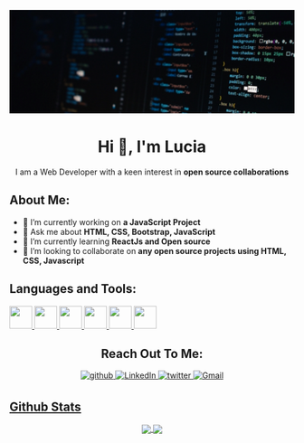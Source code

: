 <head>
  
<link rel="stylesheet" href="https://cdn.jsdelivr.net/gh/devicons/devicon@v2.15.1/devicon.min.css">
  
</head>

![Banner](media/banner2.png)

<h1 align="center">Hi 👋, I'm Lucia</h1>

<div align="center">I am a Web Developer with a keen interest in <b>open source collaborations</b></div>

## About Me:

- 🔭 I’m currently working on **a JavaScript Project**
- 💬 Ask me about **HTML, CSS, Bootstrap, JavaScript**
- 🌱 I’m currently learning **ReactJs and Open source**
- 👯 I’m looking to collaborate on **any open source projects using HTML, CSS, Javascript**

## Languages and Tools:

<p align="left">
  <a href="#">
    <img src="https://cdn.jsdelivr.net/gh/devicons/devicon/icons/html5/html5-original.svg" height="40" width="40" />
  </a>
  <a href="#">
    <img src="https://cdn.jsdelivr.net/gh/devicons/devicon/icons/css3/css3-original.svg" height="40" width="40" />
  </a>
  <a href="#">
    <img src="https://cdn.jsdelivr.net/gh/devicons/devicon/icons/javascript/javascript-original.svg" height="40" width="40" />
  </a>
  <a href="#">
    <img src="https://cdn.jsdelivr.net/gh/devicons/devicon/icons/git/git-original.svg" height="40" width="40" />
  </a>
  <a href="#">
    <img src="https://cdn.jsdelivr.net/gh/devicons/devicon/icons/python/python-original.svg" height="40" width="40" />
  </a>
  <a>
    <img src="https://cdn.jsdelivr.net/gh/devicons/devicon/icons/bootstrap/bootstrap-original.svg" height="40" width="40" />
  </a>
</p>

<h2 align="center">Reach Out To Me:</h2>

<p align="center">
<a href="https://github.com/ChinatuL" target="_blank">
<img src=https://img.shields.io/badge/github-%2324292e.svg?&style=for-the-badge&logo=github&logoColor=white alt=github style="margin-bottom: 5px;" />
</a>
<a href="https://www.linkedin.com/in/chinatu-lucia-3b923b1b1/" target="_blank">
<img alt="LinkedIn" src="https://img.shields.io/badge/linkedin%20-%230077B5.svg?&style=for-the-badge&logo=linkedin&logoColor=white"/>
</a>
<a href="https://twitter.com/home" target="_blank">
<img src=https://img.shields.io/badge/twitter-%2300acee.svg?&style=for-the-badge&logo=twitter&logoColor=white alt=twitter style="margin-bottom: 5px;" />
</a>
<a href="mailto:chinatuluciaeke@gmail.com">
<img alt="Gmail" src="https://img.shields.io/badge/Gmail-D14836?style=for-the-badge&logo=gmail&logoColor=white" />
</p> 
  
## Github Stats
<p align="center">
  <a href="https://github.com/ChinatuL">
   <img width="430" align="center" src="https://github-readme-stats.vercel.app/api?username=chinatul&count_private=true&show_icons=true&theme=radical&hide_border=true">
  </a>
  <a href="https://github.com/ChinatuL/github-readme-stats">
    <img width="430" align="center" src="https://github-readme-stats.anuraghazra1.vercel.app/api/top-langs/?username=chinatul&layout=compact&theme=radical&langs_count=6&hide_border=true" />
  </a>
 </p>  
<!--
**ChinatuL/ChinatuL** is a ✨ _special_ ✨ repository because its `README.md` (this file) appears on your GitHub profile.

Here are some ideas to get you started:


- 🤔 I’m looking for help with ...

- 📫 How to reach me: ...
- 😄 Pronouns: ...
- ⚡ Fun fact: ...
-->
